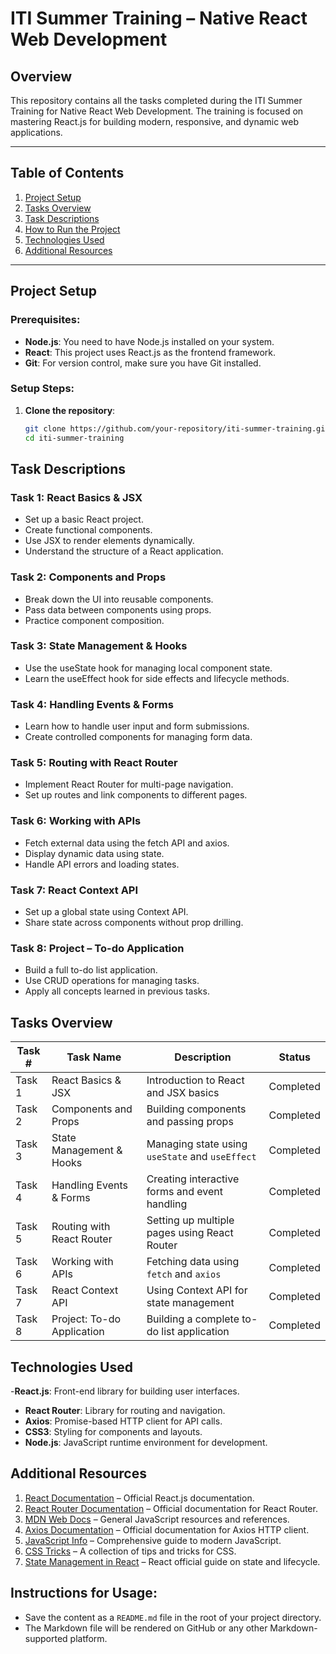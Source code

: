 # ITI Summer Training – Native React Web Development

## Overview

This repository contains all the tasks completed during the ITI Summer Training for Native React Web Development. The training is focused on mastering React.js for building modern, responsive, and dynamic web applications.

---

## Table of Contents

1. [Project Setup](#project-setup)
2. [Tasks Overview](#tasks-overview)
3. [Task Descriptions](#task-descriptions)
4. [How to Run the Project](#how-to-run-the-project)
5. [Technologies Used](#technologies-used)
6. [Additional Resources](#additional-resources)

---

## Project Setup

### Prerequisites:
- **Node.js**: You need to have Node.js installed on your system.
- **React**: This project uses React.js as the frontend framework.
- **Git**: For version control, make sure you have Git installed.

### Setup Steps:

1. **Clone the repository**:
   ```bash
   git clone https://github.com/your-repository/iti-summer-training.git
   cd iti-summer-training
   
## Task Descriptions
### Task 1: React Basics & JSX
- Set up a basic React project.
- Create functional components.
- Use JSX to render elements dynamically.
- Understand the structure of a React application.
### Task 2: Components and Props
- Break down the UI into reusable components.
- Pass data between components using props.
- Practice component composition.
### Task 3: State Management & Hooks
- Use the useState hook for managing local component state.
- Learn the useEffect hook for side effects and lifecycle methods.
### Task 4: Handling Events & Forms
- Learn how to handle user input and form submissions.
- Create controlled components for managing form data.
### Task 5: Routing with React Router
- Implement React Router for multi-page navigation.
- Set up routes and link components to different pages.
### Task 6: Working with APIs
- Fetch external data using the fetch API and axios.
- Display dynamic data using state.
- Handle API errors and loading states.
### Task 7: React Context API
- Set up a global state using Context API.
- Share state across components without prop drilling.
### Task 8: Project – To-do Application
- Build a full to-do list application.
- Use CRUD operations for managing tasks.
- Apply all concepts learned in previous tasks.
## Tasks Overview

| Task #  | Task Name                       | Description                                 | Status   |
| ------- | -------------------------------- | ------------------------------------------- | -------- |
| Task 1  | React Basics & JSX               | Introduction to React and JSX basics        | Completed|
| Task 2  | Components and Props             | Building components and passing props       | Completed|
| Task 3  | State Management & Hooks         | Managing state using `useState` and `useEffect` | Completed|
| Task 4  | Handling Events & Forms          | Creating interactive forms and event handling | Completed|
| Task 5  | Routing with React Router        | Setting up multiple pages using React Router | Completed|
| Task 6  | Working with APIs                | Fetching data using `fetch` and `axios`     | Completed|
| Task 7  | React Context API                | Using Context API for state management      | Completed|
| Task 8  | Project: To-do Application       | Building a complete to-do list application  | Completed|
## Technologies Used
-**React.js**: Front-end library for building user interfaces.
- **React Router**: Library for routing and navigation.
- **Axios**: Promise-based HTTP client for API calls.
- **CSS3**: Styling for components and layouts.
- **Node.js**: JavaScript runtime environment for development.

## Additional Resources

1. [React Documentation](https://reactjs.org/docs/getting-started.html) – Official React.js documentation.
2. [React Router Documentation](https://reactrouter.com/) – Official documentation for React Router.
3. [MDN Web Docs](https://developer.mozilla.org/en-US/docs/Web/JavaScript) – General JavaScript resources and references.
4. [Axios Documentation](https://axios-http.com/docs/intro) – Official documentation for Axios HTTP client.
5. [JavaScript Info](https://javascript.info/) – Comprehensive guide to modern JavaScript.
6. [CSS Tricks](https://css-tricks.com/) – A collection of tips and tricks for CSS.
7. [State Management in React](https://reactjs.org/docs/state-and-lifecycle.html) – React official guide on state and lifecycle.

## **Instructions for Usage:**

- Save the content as a `README.md` file in the root of your project directory.
- The Markdown file will be rendered on GitHub or any other Markdown-supported platform.
